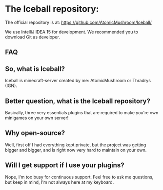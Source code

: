 # The Iceball repository:

The official repository is at: 
https://github.com/AtomicMushroom/Iceball/

We use IntelliJ IDEA 15 for development.
We recommended you to download Git as developer. 

FAQ
---
## So, what is Iceball?

Iceball is minecraft-server created by me: AtomicMushroom or Thradrys (IGN).

## Better question, what is the Iceball repository? 

Basically, three very essentials plugins that are required to make you're own minigames on your own server!

## Why open-source?

Well, first off I had everything kept private, but the project was getting bigger and bigger, and is right now very hard
to maintain on your own.

## Will I get support if I use your plugins?

Nope, I'm too busy for continuous support. Feel free to ask me questions, but keep in mind, I'm not always here at my keyboard.  



